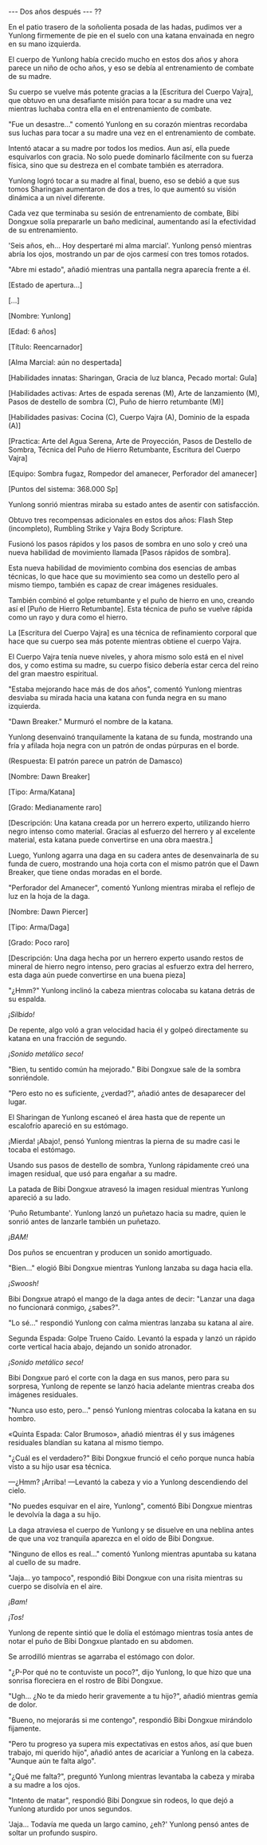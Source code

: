 
--- Dos años después --- ??

En el patio trasero de la soñolienta posada de las hadas, pudimos ver a Yunlong firmemente de pie en el suelo con una katana envainada en negro en su mano izquierda.

El cuerpo de Yunlong había crecido mucho en estos dos años y ahora parece un niño de ocho años, y eso se debía al entrenamiento de combate de su madre.

Su cuerpo se vuelve más potente gracias a la [Escritura del Cuerpo Vajra], que obtuvo en una desafiante misión para tocar a su madre una vez mientras luchaba contra ella en el entrenamiento de combate.

"Fue un desastre..." comentó Yunlong en su corazón mientras recordaba sus luchas para tocar a su madre una vez en el entrenamiento de combate.

Intentó atacar a su madre por todos los medios. Aun así, ella puede esquivarlos con gracia. No solo puede dominarlo fácilmente con su fuerza física, sino que su destreza en el combate también es aterradora.

Yunlong logró tocar a su madre al final, bueno, eso se debió a que sus tomos Sharingan aumentaron de dos a tres, lo que aumentó su visión dinámica a un nivel diferente.

Cada vez que terminaba su sesión de entrenamiento de combate, Bibi Dongxue solía prepararle un baño medicinal, aumentando así la efectividad de su entrenamiento.

'Seis años, eh... Hoy despertaré mi alma marcial'. Yunlong pensó mientras abría los ojos, mostrando un par de ojos carmesí con tres tomos rotados.

"Abre mi estado", añadió mientras una pantalla negra aparecía frente a él.

[Estado de apertura...]

[...]

[Nombre: Yunlong]

[Edad: 6 años]

[Título: Reencarnador]

[Alma Marcial: aún no despertada]

[Habilidades innatas: Sharingan, Gracia de luz blanca, Pecado mortal: Gula]

[Habilidades activas: Artes de espada serenas (M), Arte de lanzamiento (M), Pasos de destello de sombra (C), Puño de hierro retumbante (M)]

[Habilidades pasivas: Cocina (C), Cuerpo Vajra (A), Dominio de la espada (A)]

[Practica: Arte del Agua Serena, Arte de Proyección, Pasos de Destello de Sombra, Técnica del Puño de Hierro Retumbante, Escritura del Cuerpo Vajra]

[Equipo: Sombra fugaz, Rompedor del amanecer, Perforador del amanecer]

[Puntos del sistema: 368.000 Sp]

Yunlong sonrió mientras miraba su estado antes de asentir con satisfacción.

Obtuvo tres recompensas adicionales en estos dos años: Flash Step (incompleto), Rumbling Strike y Vajra Body Scripture.

Fusionó los pasos rápidos y los pasos de sombra en uno solo y creó una nueva habilidad de movimiento llamada [Pasos rápidos de sombra].

Esta nueva habilidad de movimiento combina dos esencias de ambas técnicas, lo que hace que su movimiento sea como un destello pero al mismo tiempo, también es capaz de crear imágenes residuales.

También combinó el golpe retumbante y el puño de hierro en uno, creando así el [Puño de Hierro Retumbante]. Esta técnica de puño se vuelve rápida como un rayo y dura como el hierro.

La [Escritura del Cuerpo Vajra] es una técnica de refinamiento corporal que hace que su cuerpo sea más potente mientras obtiene el cuerpo Vajra.

El Cuerpo Vajra tenía nueve niveles, y ahora mismo solo está en el nivel dos, y como estima su madre, su cuerpo físico debería estar cerca del reino del gran maestro espiritual.

"Estaba mejorando hace más de dos años", comentó Yunlong mientras desviaba su mirada hacia una katana con funda negra en su mano izquierda.

"Dawn Breaker." Murmuró el nombre de la katana.

Yunlong desenvainó tranquilamente la katana de su funda, mostrando una fría y afilada hoja negra con un patrón de ondas púrpuras en el borde.

(Respuesta: El patrón parece un patrón de Damasco)

[Nombre: Dawn Breaker]

[Tipo: Arma/Katana]

[Grado: Medianamente raro]

[Descripción: Una katana creada por un herrero experto, utilizando hierro negro intenso como material. Gracias al esfuerzo del herrero y al excelente material, esta katana puede convertirse en una obra maestra.]

Luego, Yunlong agarra una daga en su cadera antes de desenvainarla de su funda de cuero, mostrando una hoja corta con el mismo patrón que el Dawn Breaker, que tiene ondas moradas en el borde.

"Perforador del Amanecer", comentó Yunlong mientras miraba el reflejo de luz en la hoja de la daga.

[Nombre: Dawn Piercer]

[Tipo: Arma/Daga]

[Grado: Poco raro]

[Descripción: Una daga hecha por un herrero experto usando restos de mineral de hierro negro intenso, pero gracias al esfuerzo extra del herrero, esta daga aún puede convertirse en una buena pieza]

"¿Hmm?" Yunlong inclinó la cabeza mientras colocaba su katana detrás de su espalda.

*¡Silbido!*

De repente, algo voló a gran velocidad hacia él y golpeó directamente su katana en una fracción de segundo.

*¡Sonido metálico seco!*

"Bien, tu sentido común ha mejorado." Bibi Dongxue sale de la sombra sonriéndole.

"Pero esto no es suficiente, ¿verdad?", añadió antes de desaparecer del lugar.

El Sharingan de Yunlong escaneó el área hasta que de repente un escalofrío apareció en su estómago.

¡Mierda! ¡Abajo!, pensó Yunlong mientras la pierna de su madre casi le tocaba el estómago.

Usando sus pasos de destello de sombra, Yunlong rápidamente creó una imagen residual, que usó para engañar a su madre.

La patada de Bibi Dongxue atravesó la imagen residual mientras Yunlong apareció a su lado.

'Puño Retumbante'. Yunlong lanzó un puñetazo hacia su madre, quien le sonrió antes de lanzarle también un puñetazo.

*¡BAM!*

Dos puños se encuentran y producen un sonido amortiguado.

"Bien..." elogió Bibi Dongxue mientras Yunlong lanzaba su daga hacia ella.

*¡Swoosh!*

Bibi Dongxue atrapó el mango de la daga antes de decir: "Lanzar una daga no funcionará conmigo, ¿sabes?".

"Lo sé..." respondió Yunlong con calma mientras lanzaba su katana al aire.

Segunda Espada: Golpe Trueno Caído. Levantó la espada y lanzó un rápido corte vertical hacia abajo, dejando un sonido atronador.

*¡Sonido metálico seco!*

Bibi Dongxue paró el corte con la daga en sus manos, pero para su sorpresa, Yunlong de repente se lanzó hacia adelante mientras creaba dos imágenes residuales.

"Nunca uso esto, pero..." pensó Yunlong mientras colocaba la katana en su hombro.

«Quinta Espada: Calor Brumoso», añadió mientras él y sus imágenes residuales blandían su katana al mismo tiempo.

"¿Cuál es el verdadero?" Bibi Dongxue frunció el ceño porque nunca había visto a su hijo usar esa técnica.

—¿Hmm? ¡Arriba! —Levantó la cabeza y vio a Yunlong descendiendo del cielo.

"No puedes esquivar en el aire, Yunlong", comentó Bibi Dongxue mientras le devolvía la daga a su hijo.

La daga atraviesa el cuerpo de Yunlong y se disuelve en una neblina antes de que una voz tranquila aparezca en el oído de Bibi Dongxue.

"Ninguno de ellos es real..." comentó Yunlong mientras apuntaba su katana al cuello de su madre.

"Jaja... yo tampoco", respondió Bibi Dongxue con una risita mientras su cuerpo se disolvía en el aire.

*¡Bam!*

*¡Tos!*

Yunlong de repente sintió que le dolía el estómago mientras tosía antes de notar el puño de Bibi Dongxue plantado en su abdomen.

Se arrodilló mientras se agarraba el estómago con dolor.

"¿P-Por qué no te contuviste un poco?", dijo Yunlong, lo que hizo que una sonrisa floreciera en el rostro de Bibi Dongxue.

"Ugh... ¿No te da miedo herir gravemente a tu hijo?", añadió mientras gemía de dolor.

"Bueno, no mejorarás si me contengo", respondió Bibi Dongxue mirándolo fijamente.

"Pero tu progreso ya supera mis expectativas en estos años, así que buen trabajo, mi querido hijo", añadió antes de acariciar a Yunlong en la cabeza. "Aunque aún te falta algo".

"¿Qué me falta?", preguntó Yunlong mientras levantaba la cabeza y miraba a su madre a los ojos.

"Intento de matar", respondió Bibi Dongxue sin rodeos, lo que dejó a Yunlong aturdido por unos segundos.

'Jaja... Todavía me queda un largo camino, ¿eh?' Yunlong pensó antes de soltar un profundo suspiro.